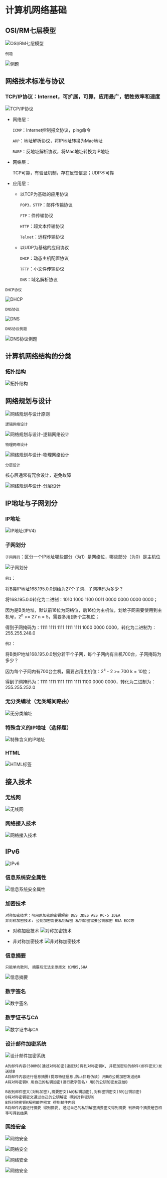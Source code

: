 # 计算机网络基础

## OSI/RM七层模型
![OSI/RM七层模型](RJSJS/markdown-img-paste-20190920154428567.png)

`例题`

![例题](RJSJS/markdown-img-paste-20190920154622837.png)

## 网络技术标准与协议

### TCP/IP协议：Internet，可扩展，可靠，应用最广，牺牲效率和速度

![TCP/IP协议](RJSJS/markdown-img-paste-20190920155357648.png)

- 网络层：

  `ICMP`：Internet控制报文协议，ping命令

  `ARP`：地址解析协议，将IP地址转换为Mac地址

  `RARP`：反地址解析协议，将Mac地址转换为IP地址

- 网络层：

  TCP可靠，有验证机制，存在反馈信息；UDP不可靠

- 应用层：

  * 以TCP为基础的应用协议

    `POP3，STTP`：邮件传输协议

    `FTP`：件传输协议

    `HTTP`：超文本传输协议

    `Telnet`：远程传输协议

  * 以UDP为基础的应用协议

    `DHCP`：动态主机配置协议

    `TFTP`：小文件传输协议

    `DNS`：域名解析协议

`DHCP协议`

![DHCP](RJSJS/markdown-img-paste-20190920165710761.png)

`DNS协议`

![DNS](RJSJS/markdown-img-paste-20190920165830557.png)

 `DNS协议例题`

 ![DNS协议例题](RJSJS/markdown-img-paste-20190920170044411.png)

 ## 计算机网络结构的分类

 ### 拓扑结构

 ![拓扑结构](RJSJS/markdown-img-paste-20190920170553174.png)

 ## 网络规划与设计

 ![网络规划与设计原则](RJSJS/markdown-img-paste-20190920171715852.png)

`逻辑网络设计`

 ![网络规划与设计-逻辑网络设计](RJSJS/markdown-img-paste-20190920171759498.png)

`物理网络设计`

 ![网络规划与设计-物理网络设计](RJSJS/markdown-img-paste-20190920171833819.png)

`分层设计`

核心层通常有冗余设计，避免故障

 ![网络规划与设计-分层设计](RJSJS/markdown-img-paste-20190920172032414.png)

## IP地址与子网划分

### IP地址

![IP地址(IPV4)](RJSJS/markdown-img-paste-20190921140658829.png)

### 子网划分

`子网掩码`：区分一个IP地址哪些部分（为1）是网络位，哪些部分（为0）是主机位

![子网划分](RJSJS/markdown-img-paste-20190921140839365.png)

`例1`：

将B类IP地址168.195.0.0划给为27个子网，子网掩码为多少？

将168.195.0.0转化为二进制：1010 1000 1100 0011 0000 0000 0000 0000；

因为是B类地址，默认前16位为网络位，后16位为主机位，划给子网需要使用到主机号，2<sup>n</sup> >= 27 n = 5，需要多用到5个主机位；

得到子网掩码为：1111 1111 1111 1111 1111 1000 0000 0000，转化为二进制为：255.255.248.0

`例2`：

将B类IP地址168.195.0.0划分若干个子网，每个子网内有主机700台，子网掩码为多少？

因为每个子网内有700台主机，需要占用主机位：2<sup>k</sup> - 2 >= 700 k = 10位；

得到子网掩码为：1111 1111 1111 1111 1111 1100 0000 0000，转化为二进制为：255.255.252.0

### 无分类编址（无类域间路由）

![无分类编址](RJSJS/markdown-img-paste-20190921142356748.png)

### 特殊含义的IP地址（选择题）

![特殊含义的IP地址](RJSJS/markdown-img-paste-20190921143413534.png)

### HTML

![HTML标签](RJSJS/HTML标签.png)

## 接入技术

### 无线网

![无线网](RJSJS/markdown-img-paste-20190921143651932.png)

### 网络接入技术

![网络接入技术](RJSJS/markdown-img-paste-20190921144340235.png)

## IPv6

![IPv6](RJSJS/markdown-img-paste-2019092114485052.png)




### 信息系统安全属性
![信息系统安全属性](RJSJS/markdown-img-paste-20190921145333673.png)

### 加密技术

```
对称加密技术：可用原加密的密钥解密 DES 3DES AES RC-5 IDEA
非对称加密技术: 公钥加密需要私钥解密 私钥加密需要公钥解密 RSA ECC等
```

- 对称加密技术
![对称加密技术](RJSJS/markdown-img-paste-20190921150559601.png)

- 非对称加密技术
![非对称加密技术](RJSJS/markdown-img-paste-2019092115070234.png)

### 信息摘要
```
只能单向散列, 摘要后无法复原原文 如MD5,SHA
```
![信息摘要](RJSJS/markdown-img-paste-20190921151236230.png)

### 数字签名
![数字签名](RJSJS/markdown-img-paste-20190921153810670.png)

### 数字证书与CA
![数字证书与CA](RJSJS/markdown-img-paste-20190921154909880.png)

### 设计邮件加密系统
![设计邮件加密系统](RJSJS/markdown-img-paste-20190921155554136.png)

```
A的邮件内容(500MB)通过对称加密(速度快)得到对称密钥K, 并把加密后的邮件(邮件密文)发送给B
A将邮件内容进行信息摘要(提取特征信息,防止拦截伪装) 用B的公钥加密发送给B
A将对称密钥K 用自己的私钥加密(进行数字签名) 用B的公钥加密发送给B

B收到邮件密文(对称加密),摘要密文(A的私钥加密),对称密钥密文(B的公钥加密)
B将对称密钥密文通过自己的公钥解密 得到对称密钥K
B将对称密钥K解密邮件密文 得到邮件内容
B将邮件内容进行摘要 得到摘要, 通过自己的私钥解密摘要密文得到摘要 判断两个摘要是否相等可得到结果
```
### 网络安全

![网络安全](RJSJS/markdown-img-paste-20190922104523169.png)


![网络安全](RJSJS/markdown-img-paste-2019092210500429.png)

![网络安全](RJSJS/markdown-img-paste-20190922105704819.png)

![网络安全](RJSJS/markdown-img-paste-20190922105647356.png)
